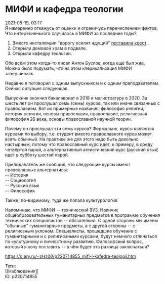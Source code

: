 МИФИ и кафедра теологии
========================

   
 2021-05-19, 03:17   
  Я намеренно откажусь от оценки и ограничусь перечислением фактов. Что интересненького случилось в МИФИ за последние годы?   
   
 1. Вместо инсталляции "дорогу осилит идущий"  [поставили крест](http://wiki.mephist.ru/wiki/%D0%9A%D1%80%D0%B5%D1%81%D1%82_%D0%B2%D0%BE%D0%B7%D0%BB%D0%B5_%D0%B3%D0%BB%D0%B0%D0%B2%D0%BD%D0%BE%D0%B3%D0%BE_%D0%BA%D0%BE%D1%80%D0%BF%D1%83%D1%81%D0%B0)  .   
 2. Открыли домовой храм в подвале.   
 3. Открыли кафедру теологии.   
   
 Обо всём этом когда-то писал Антон Буслов, когда ещё был жив. Можно было подумать, что на этом клерикализация МИФИ завершилась.   
   
 Недавно я поговорил с одним выпускником и с одним преподавателем. Сейчас ситуация следующая.   
   
 Выпускник окончил бакалавриат в 2018 и магистратуру в 2020. За шесть лет он прослушал семь (семь) курсов, так или иначе связанных с православием. Вот их примерные названия: философия религии, история религии, основы православия, православие, религиозная философия 20 века, основы православной научной теории.   
   
 Почему он прослушал эти семь курсов? Формально, курсы являются курсами по выбору, т.е. студент вместо православного курса может взять обычный. На практике же для этого надо быть довольно настырным, потому что православный курс идёт, к примеру, в среду четвёртой парой, а альтернативный атеистический курс (русский язык) идёт в субботу шестой парой.   
   
 Преподаватель же сообщил, что следующие курсы имеют православные альтернативы:   
 -- История   
 -- Социология   
 -- Русский язык   
 -- Философия   
   
 Также, по-видимому, туда же попала культурология.   
   
 Напоминаю, что МИФИ -- технический ВУЗ. Наличие общеобразовательных гуманитарных предметов в программе обучения технических специалистов -- обязательно. С одной стороны мы имеем "обычные" гуманитарные предметы, а с другой стороны -- с религиозным уклоном. Специалисты, прошедшие обучение с гуманитарными и с религиозными курсами, будут немного отличаться по культурному и личностному развитию. Философский вопрос, который я хочу поставить -- в чём будет эта разница заключаться?   
    
 <https://diary.ru/~zHz00/p220714855_mifi-i-kafedra-teologii.htm>   
   
 Теги:   
 [[Наблюдения]]   
 ID: p220714855